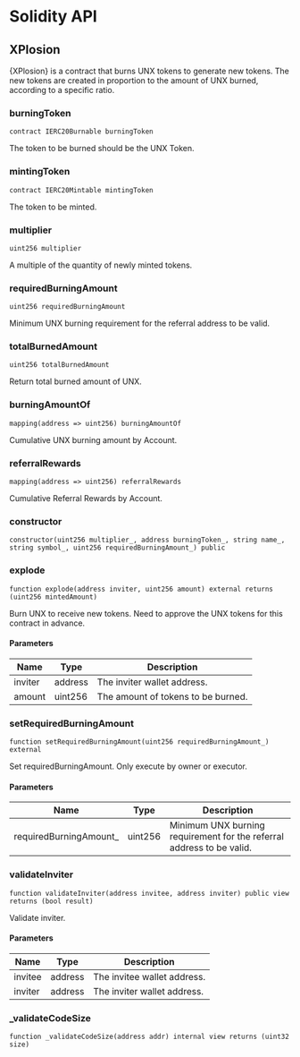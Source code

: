 # Solidity API

## XPlosion

{XPlosion} is a contract that burns UNX tokens to generate new tokens.
The new tokens are created in proportion to the amount of UNX burned, according to a specific ratio.

### burningToken

```solidity
contract IERC20Burnable burningToken
```

The token to be burned should be the UNX Token.

### mintingToken

```solidity
contract IERC20Mintable mintingToken
```

The token to be minted.

### multiplier

```solidity
uint256 multiplier
```

A multiple of the quantity of newly minted tokens.

### requiredBurningAmount

```solidity
uint256 requiredBurningAmount
```

Minimum UNX burning requirement for the referral address to be valid.

### totalBurnedAmount

```solidity
uint256 totalBurnedAmount
```

Return total burned amount of UNX.

### burningAmountOf

```solidity
mapping(address => uint256) burningAmountOf
```

Cumulative UNX burning amount by Account.

### referralRewards

```solidity
mapping(address => uint256) referralRewards
```

Cumulative Referral Rewards by Account.

### constructor

```solidity
constructor(uint256 multiplier_, address burningToken_, string name_, string symbol_, uint256 requiredBurningAmount_) public
```

### explode

```solidity
function explode(address inviter, uint256 amount) external returns (uint256 mintedAmount)
```

Burn UNX to receive new tokens.
Need to approve the UNX tokens for this contract in advance.

#### Parameters

| Name | Type | Description |
| ---- | ---- | ----------- |
| inviter | address | The inviter wallet address. |
| amount | uint256 | The amount of tokens to be burned​. |

### setRequiredBurningAmount

```solidity
function setRequiredBurningAmount(uint256 requiredBurningAmount_) external
```

Set requiredBurningAmount.
Only execute by owner or executor.

#### Parameters

| Name | Type | Description |
| ---- | ---- | ----------- |
| requiredBurningAmount_ | uint256 | Minimum UNX burning requirement for the referral address to be valid. |

### validateInviter

```solidity
function validateInviter(address invitee, address inviter) public view returns (bool result)
```

Validate inviter.

#### Parameters

| Name | Type | Description |
| ---- | ---- | ----------- |
| invitee | address | The invitee wallet address. |
| inviter | address | The inviter wallet address. |

### _validateCodeSize

```solidity
function _validateCodeSize(address addr) internal view returns (uint32 size)
```

